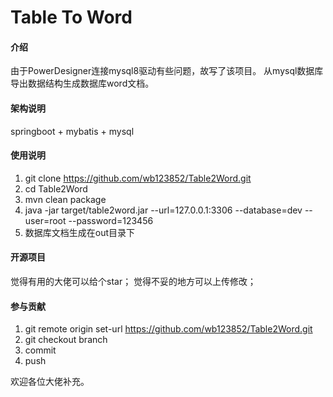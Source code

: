 # Table To Word

#### 介绍
由于PowerDesigner连接mysql8驱动有些问题，故写了该项目。
从mysql数据库导出数据结构生成数据库word文档。

#### 架构说明
springboot + mybatis + mysql

#### 使用说明
1. git clone https://github.com/wb123852/Table2Word.git
2. cd Table2Word
3. mvn clean package
4. java -jar target/table2word.jar --url=127.0.0.1:3306 --database=dev --user=root --password=123456
5. 数据库文档生成在out目录下

#### 开源项目
觉得有用的大佬可以给个star；
觉得不妥的地方可以上传修改；

#### 参与贡献
1. git remote origin set-url https://github.com/wb123852/Table2Word.git
2. git checkout branch
3. commit
4. push

欢迎各位大佬补充。
